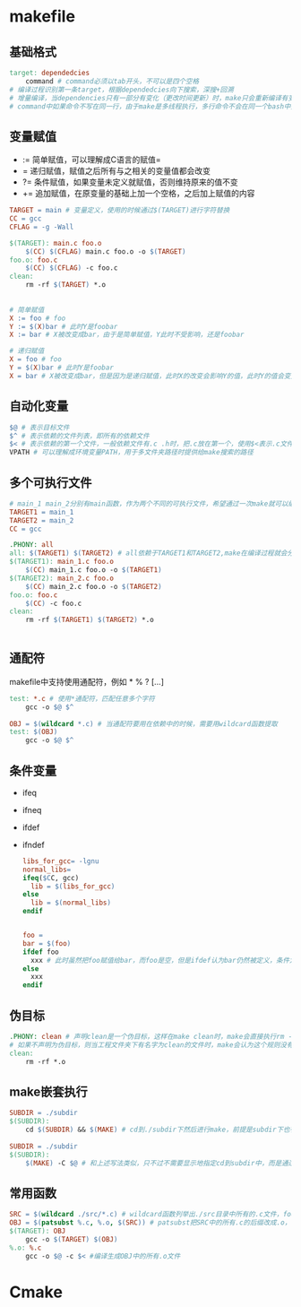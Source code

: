 # makefile

## 基础格式

```makefile
target: dependedcies
	command # command必须以tab开头，不可以是四个空格
# 编译过程识别第一条target，根据dependedcies向下搜索，深搜+回溯
# 增量编译，当dependencies只有一部分有变化（更改时间更新）时，make只会重新编译有变化的项目，因此比较节省时间
# command中如果命令不写在同一行，由于make是多线程执行，多行命令不会在同一个bash中执行。如果希望同一个bash里执行，可以写在同一行，用分号隔开，或是类似于C语言中宏定义用饭斜杠连接
```

## 变量赋值

- := 简单赋值，可以理解成C语言的赋值=
- = 递归赋值，赋值之后所有与之相关的变量值都会改变
- ?= 条件赋值，如果变量未定义就赋值，否则维持原来的值不变
- += 追加赋值，在原变量的基础上加一个空格，之后加上赋值的内容

```makefile
TARGET = main # 变量定义，使用的时候通过$(TARGET)进行字符替换
CC = gcc
CFLAG = -g -Wall

$(TARGET): main.c foo.o
	$(CC) $(CFLAG) main.c foo.o -o $(TARGET)
foo.o: foo.c
	$(CC) $(CFLAG) -c foo.c
clean:
	rm -rf $(TARGET) *.o
	
	
# 简单赋值
X := foo # foo
Y := $(X)bar # 此时Y是foobar
X := bar # X被改变成bar，由于是简单赋值，Y此时不受影响，还是foobar

# 递归赋值
X = foo # foo
Y = $(X)bar # 此时Y是foobar
X = bar # X被改变成bar，但是因为是递归赋值，此时X的改变会影响Y的值，此时Y的值会变更为barbar
```

## 自动化变量

```makefile
$@ # 表示目标文件
$^ # 表示依赖的文件列表，即所有的依赖文件
$< # 表示依赖的第一个文件，一般依赖文件有.c .h时，把.c放在第一个，使用$<表示.c文件
VPATH # 可以理解成环境变量PATH，用于多文件夹路径时提供给make搜索的路径
```



## 多个可执行文件

```makefile
# main_1 main_2分别有main函数，作为两个不同的可执行文件，希望通过一次make就可以编译出两个可执行文件
TARGET1 = main_1
TARGET2 = main_2
CC = gcc

.PHONY: all
all: $(TARGET1) $(TARGET2) # all依赖于TARGET1和TARGET2,make在编译过程就会分别编译出两个TARGET
$(TARGET1): main_1.c foo.o
	$(CC) main_1.c foo.o -o $(TARGET1)
$(TARGET2): main_2.c foo.o
	$(CC) main_2.c foo.o -o $(TARGET2)
foo.o: foo.c
	$(CC) -c foo.c
clean:
	rm -rf $(TARGET1) $(TARGET2) *.o
	
```

## 通配符

makefile中支持使用通配符，例如 * % ? [...]

```makefile
test: *.c # 使用*通配符，匹配任意多个字符
    gcc -o $@ $^
    
OBJ = $(wildcard *.c) # 当通配符要用在依赖中的时候，需要用wildcard函数提取
test: $(OBJ)
	gcc -o $@ $^
```

## 条件变量

- ifeq

- ifneq

- ifdef

- ifndef

  ```makefile
  libs_for_gcc= -lgnu
  normal_libs=
  ifeq($CC, gcc)
  	lib = $(libs_for_gcc)
  else
  	lib = $(normal_libs)
  endif
  
  
  foo =
  bar = $(foo)
  ifdef foo
  	xxx # 此时虽然把foo赋值给bar，而foo是空，但是ifdef认为bar仍然被定义，条件为true，执行此处命令
  else
  	xxx
  endif
  ```

## 伪目标

```makefile
.PHONY: clean # 声明clean是一个伪目标，这样在make clean时，make会直接执行rm -rf的命令
# 如果不声明为伪目标，则当工程文件夹下有名字为clean的文件时，make会认为这个规则没有依赖文件，所以目标被认为是最新的而不去执行规则所定义的命令，也就是rm命令不会被执行
clean:
	rm -rf *.o
```

## make嵌套执行

```makefile
SUBDIR = ./subdir
$(SUBDIR):
	cd $(SUBDIR) && $(MAKE) # cd到./subdir下然后进行make，前提是subdir下也有一个makefile文件
	
SUBDIR = ./subdir
$(SUBDIR):
	$(MAKE) -C $@ # 和上述写法类似，只不过不需要显示地指定cd到subdir中，而是通过-C选项改变make的变量CURDIR
```

## 常用函数

```makefile
SRC = $(wildcard ./src/*.c) # wildcard函数列举出./src目录中所有的.c文件，foo.c bar.c
OBJ = $(patsubst %.c, %.o, $(SRC)) # patsubst把SRC中的所有.c的后缀改成.o，foo.o bar.o
$(TARGET): OBJ
	gcc -o $(TARGET) $(OBJ)
%.o: %.c
	gcc -o $@ -c $< #编译生成OBJ中的所有.o文件
```



# Cmake
